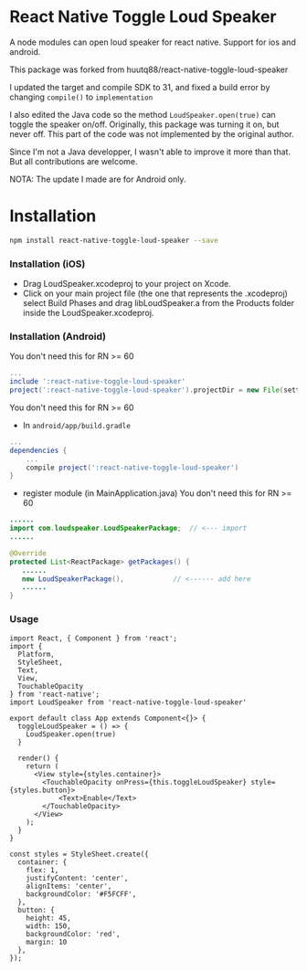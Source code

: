 # React Native Toggle Loud Speaker

A node modules can open loud speaker for react native.
Support for ios and android.

This package was forked from huutq88/react-native-toggle-loud-speaker

I updated the target and compile SDK to 31, and fixed a build error by changing `compile()` to `implementation`

I also edited the Java code so the method `LoudSpeaker.open(true)` can toggle the speaker on/off. Originally, this package was turning it on, but never off. This part of the code was not implemented by the original author.

Since I'm not a Java developper, I wasn't able to improve it more than that. But all contributions are welcome.

NOTA: The update I made are for Android only.

# Installation

```sh
npm install react-native-toggle-loud-speaker --save
```
### Installation (iOS)
* Drag LoudSpeaker.xcodeproj to your project on Xcode.
* Click on your main project file (the one that represents the .xcodeproj) select Build Phases and drag libLoudSpeaker.a from the Products folder inside the LoudSpeaker.xcodeproj.

### Installation (Android)
You don't need this for RN >= 60
```gradle
...
include ':react-native-toggle-loud-speaker'
project(':react-native-toggle-loud-speaker').projectDir = new File(settingsDir, '../node_modules/react-native-toggle-loud-speaker/android')
```
You don't need this for RN >= 60
* In `android/app/build.gradle`

```gradle
...
dependencies {
    ...
    compile project(':react-native-toggle-loud-speaker')
}
```

* register module (in MainApplication.java)
You don't need this for RN >= 60
```java
......
import com.loudspeaker.LoudSpeakerPackage;  // <--- import
......

@Override
protected List<ReactPackage> getPackages() {
   ......
   new LoudSpeakerPackage(),            // <------ add here
   ......
}

```

### Usage

```
import React, { Component } from 'react';
import {
  Platform,
  StyleSheet,
  Text,
  View,
  TouchableOpacity
} from 'react-native';
import LoudSpeaker from 'react-native-toggle-loud-speaker'

export default class App extends Component<{}> {
  toggleLoudSpeaker = () => {
    LoudSpeaker.open(true)
  }	
  
  render() {
    return (
      <View style={styles.container}>
        <TouchableOpacity onPress={this.toggleLoudSpeaker} style={styles.button}>
	        <Text>Enable</Text>
        </TouchableOpacity>
      </View>
    );
  }
}

const styles = StyleSheet.create({
  container: {
    flex: 1,
    justifyContent: 'center',
    alignItems: 'center',
    backgroundColor: '#F5FCFF',
  },
  button: {
    height: 45, 
    width: 150, 
    backgroundColor: 'red',
    margin: 10
  },
});
```
